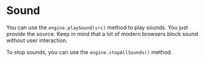 # Sound

You can use the `engine.playSound(src)` method to play sounds. You just provide
the source. Keep in mind that a lot of modern browsers block sound without user
interaction.

To stop sounds, you can use the `engine.stopAllSounds()` method.